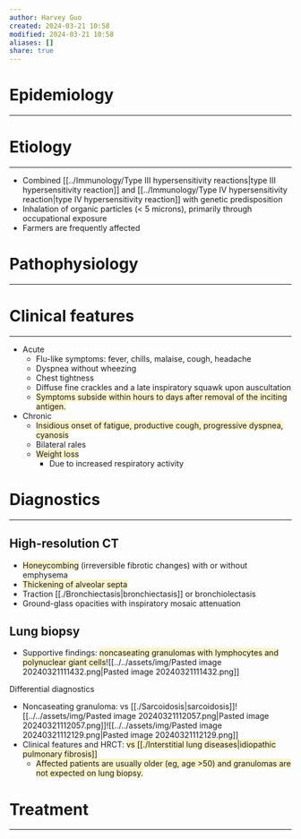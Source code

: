 ```yaml
---
author: Harvey Guo
created: 2024-03-21 10:58
modified: 2024-03-21 10:58
aliases: []
share: true
---
```

# Epidemiology
---


# Etiology
---
- Combined [[../Immunology/Type III hypersensitivity reactions|type III hypersensitivity reaction]] and [[../Immunology/Type IV hypersensitivity reaction|type IV hypersensitivity reaction]] with genetic predisposition
- Inhalation of organic particles (< 5 microns), primarily through occupational exposure
- Farmers are frequently affected

# Pathophysiology
---


# Clinical features
---
- Acute 
	- Flu-like symptoms: fever, chills, malaise, cough, headache
	- Dyspnea without wheezing
	- Chest tightness 
	- Diffuse fine crackles and a late inspiratory squawk  upon auscultation 
	- <span style="background:rgba(240, 200, 0, 0.2)">Symptoms subside within hours to days after removal of the inciting antigen.</span>
- Chronic 
	- <span style="background:rgba(240, 200, 0, 0.2)">Insidious onset of fatigue, productive cough, progressive dyspnea, cyanosis</span>
	- Bilateral rales
	- <span style="background:rgba(240, 200, 0, 0.2)">Weight loss</span>
		- Due to increased respiratory activity

# Diagnostics
---
## High-resolution CT
- <span style="background:rgba(240, 200, 0, 0.2)">Honeycombing</span> (irreversible fibrotic changes) with or without emphysema
- <span style="background:rgba(240, 200, 0, 0.2)">Thickening of alveolar septa</span>
- Traction [[./Bronchiectasis|bronchiectasis]] or bronchiolectasis
- Ground-glass opacities with inspiratory mosaic attenuation
## Lung biopsy
- Supportive findings: <span style="background:rgba(240, 200, 0, 0.2)">noncaseating granulomas with lymphocytes and polynuclear giant cells</span>![[../../assets/img/Pasted image 20240321111432.png|Pasted image 20240321111432.png]]

Differential diagnostics
- Noncaseating granuloma: vs [[./Sarcoidosis|sarcoidosis]]![[../../assets/img/Pasted image 20240321112057.png|Pasted image 20240321112057.png]]![[../../assets/img/Pasted image 20240321112129.png|Pasted image 20240321112129.png]]
- Clinical features and HRCT: <span style="background:rgba(240, 200, 0, 0.2)">vs [[./Interstitial lung diseases|idiopathic pulmonary fibrosis]]</span>
	- <span style="background:rgba(240, 200, 0, 0.2)">Affected patients are usually older (eg, age >50) and granulomas are not expected on lung biopsy.</span>
# Treatment
---

